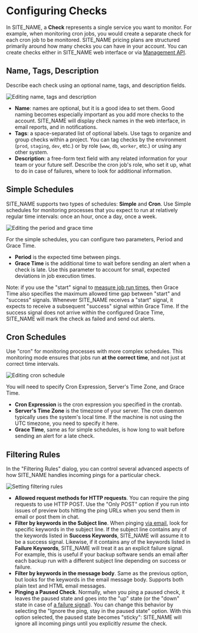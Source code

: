 # Configuring Checks

In SITE_NAME, a **Check** represents a single service you want to
monitor. For example, when monitoring cron jobs, you would create a separate check for
each cron job to be monitored. SITE_NAME pricing plans are structured primarily
around how many checks you can have in your account. You can create checks
either in SITE_NAME web interface or via [Management API](../api/).

## Name, Tags, Description

Describe each check using an optional name, tags, and description fields.

![Editing name, tags and description](IMG_URL/edit_name.png)

* **Name**: names are optional, but it is a good idea to set them.
Good naming becomes especially important as you add more checks to the
account. SITE_NAME will display check names in the web interface, in email reports,
and in notifications.
* **Tags**: a space-separated list of optional labels. Use tags to organize and group
checks within a project. You can tag checks by the environment
(`prod`, `staging`, `dev`, etc.) or by role (`www`, `db`, `worker`, etc.) or using
any other system.
* **Description**: a free-form text field with any related information for your team
or your future self. Describe the cron job's role, who set it up, what to do in
case of failures, where to look for additional information.

## Simple Schedules

SITE_NAME supports two types of schedules: **Simple** and **Cron**. Use Simple
schedules for monitoring processes that you expect to run at relatively regular time
intervals: once an hour, once a day, once a week.

![Editing the period and grace time](IMG_URL/edit_simple_schedule.png)

For the simple schedules, you can configure two parameters, Period and Grace Time.

* **Period** is the expected time between pings.
* **Grace Time** is the additional time to wait before sending an alert when a check
is late. Use this parameter to account for small, expected deviations in job
execution times.

Note: if you use the "start" signal to [measure job run times](../measuring_script_run_time/),
then Grace Time also specifies the maximum allowed time gap between "start" and
"success" signals. Whenever SITE_NAME receives a "start" signal, it expects to
receive a subsequent "success" signal within Grace Time. If the success signal does
not arrive within the configured Grace Time, SITE_NAME will mark the check as failed
and send out alerts.

## Cron Schedules

Use "cron" for monitoring processes with more complex schedules. This monitoring mode
ensures that jobs run **at the correct time**, and not just at correct time intervals.

![Editing cron schedule](IMG_URL/edit_cron_schedule.png)

You will need to specify Cron Expression, Server's Time Zone, and Grace Time.

* **Cron Expression** is the cron expression you specified in the crontab.
* **Server's Time Zone** is the timezone of your server. The cron daemon typically uses
the system's local time. If the machine is not using the UTC timezone, you need to
specify it here.
* **Grace Time**, same as for simple schedules, is how long to wait before sending an
alert for a late check.

## Filtering Rules

In the "Filtering Rules" dialog, you can control several advanced aspects of
how SITE_NAME handles incoming pings for a particular check.

![Setting filtering rules](IMG_URL/filtering_rules.png)

* **Allowed request methods for HTTP requests**. You can require the ping
requests to use HTTP POST. Use the "Only POST" option if you run into issues of
preview bots hitting the ping URLs when you send them in email or post them in chat.
* **Filter by keywords in the Subject line**. When pinging [via email](../email/),
look for specific keywords in the subject line. If the subject line contains any of
the keywords listed in **Success Keywords**, SITE_NAME will assume it to be a success
signal. Likewise, if it contains any of the keywords listed in **Failure Keywords**,
SITE_NAME will treat it as an explicit failure signal.
For example, this is useful if your backup software sends an email after each backup
run with a different subject line depending on success or failure.
* **Filter by keywords in the message body**. Same as the previous option, but
looks for the keywords in the email message body. Supports both plain text and HTML
email messages.
* **Pinging a Paused Check**. Normally, when you ping a paused check, it leaves the
paused state and goes into the "up" state (or the "down" state
in case of [a failure signal](../signaling_failures/)).
You can change this behavior by selecting the "Ignore the ping, stay in
the paused state" option. With this option selected, the paused state becomes "sticky":
SITE_NAME will ignore all incoming pings until you explicitly *resume* the check.
